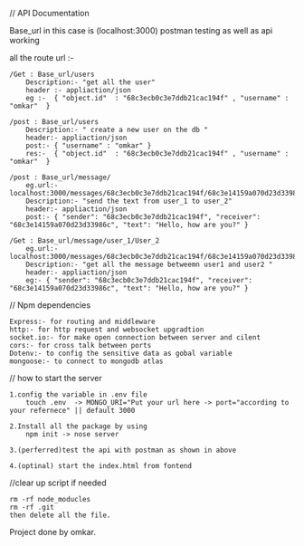 // API Documentation 

Base_url in this case is (localhost:3000)
postman testing as well as api working 

all the route url :-

    /Get : Base_url/users
        Description:- "get all the user"
        header :- appliaction/json 
        eg :-  { "object.id"  : "68c3ecb0c3e7ddb21cac194f" , "username" : "omkar"  }
    
    /post : Base_url/users 
        Description:- " create a new user on the db "
        header:- appliaction/json 
        post:- { "username" : "omkar" }
        res:-  { "object.id"  : "68c3ecb0c3e7ddb21cac194f" , "username" : "omkar"  }
    
    /post : Base_url/message/
        eg.url:- localhost:3000/messages/68c3ecb0c3e7ddb21cac194f/68c3e14159a070d23d33986c
        Description:- "send the text from user_1 to user_2" 
        header:- appliaction/json
        post:- { "sender": "68c3ecb0c3e7ddb21cac194f", "receiver": "68c3e14159a070d23d33986c", "text": "Hello, how are you?" }
    
    /Get : Base_url/message/user_1/User_2
        eg.url:- localhost:3000/messages/68c3ecb0c3e7ddb21cac194f/68c3e14159a070d23d33986c
        Description:- "get all the message betweemn user1 and user2 " 
        header:- appliaction/json
        eg:- { "sender": "68c3ecb0c3e7ddb21cac194f", "receiver": "68c3e14159a070d23d33986c", "text": "Hello, how are you?" }

// Npm dependencies 
 
    Express:- for routing and middleware 
    http:- for http request and websocket upgradtion
    socket.io:- for make open connection between server and cilent 
    cors:- for cross talk between ports 
    Dotenv:- to config the sensitive data as gobal variable
    mongoose:- to connect to mongodb atlas 

// how to start the server 

    1.config the variable in .env file 
        touch .env  -> MONGO_URI="Put your url here -> port="according to your refernece" || default 3000
    
    2.Install all the package by using 
        npm init -> nose server 

    3.(perferred)test the api with postman as shown in above 

    4.(optinal) start the index.html from fontend 

//clear up script if needed 

    rm -rf node_moducles 
    rm -rf .git 
    then delete all the file. 

Project done by omkar.
